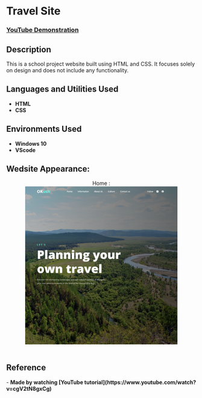 <h1>Travel Site</h1>

 ### [YouTube Demonstration](https://youtu.be/7eJexJVCqJo)

<h2>Description</h2>
This is a school project website built using HTML and CSS. It focuses solely on design and does not include any functionality.
<br />


<h2>Languages and Utilities Used</h2>

- <b>HTML</b>
- <b>CSS</b>

<h2>Environments Used </h2>

- <b>Windows 10</b>
- <b>VScode</b>

<h2>Wedsite Appearance:</h2>

<p align="center">
Home : <br/>
<img src="/home.png" height="80%" width="80%" alt="Disk Sanitization Steps"/>
<br />
<br />

 <h2>Reference</h2>
 - <b> Made by watching [YouTube tutorial](https://www.youtube.com/watch?v=cgV2tN8gxCg) <br/>

  
<!--
 ```diff
- text in red
+ text in green
! text in orange
# text in gray
@@ text in purple (and bold)@@
```
--!>
